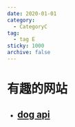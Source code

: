 ```yaml
---
date: 2020-01-01
category:
  - CategoryC
tag:
  - tag E
sticky: 1000
archive: false
---
```


# 有趣的网站

- ## [dog api](https://dog.ceo/dog-api/)